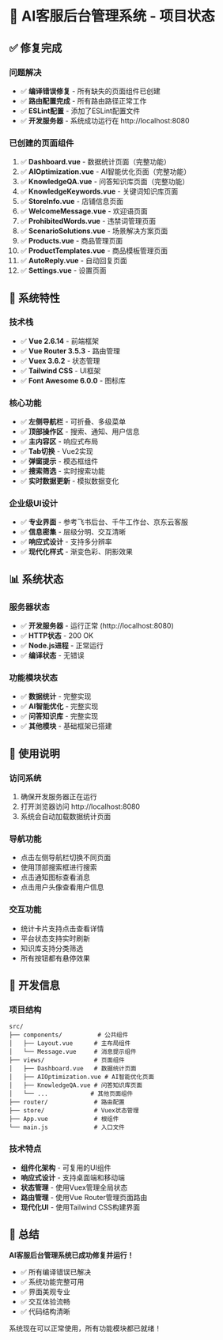# 🎉 AI客服后台管理系统 - 项目状态

## ✅ 修复完成

### 问题解决
- ✅ **编译错误修复** - 所有缺失的页面组件已创建
- ✅ **路由配置完成** - 所有路由路径正常工作
- ✅ **ESLint配置** - 添加了ESLint配置文件
- ✅ **开发服务器** - 系统成功运行在 http://localhost:8080

### 已创建的页面组件
1. ✅ **Dashboard.vue** - 数据统计页面（完整功能）
2. ✅ **AIOptimization.vue** - AI智能优化页面（完整功能）
3. ✅ **KnowledgeQA.vue** - 问答知识库页面（完整功能）
4. ✅ **KnowledgeKeywords.vue** - 关键词知识库页面
5. ✅ **StoreInfo.vue** - 店铺信息页面
6. ✅ **WelcomeMessage.vue** - 欢迎语页面
7. ✅ **ProhibitedWords.vue** - 违禁词管理页面
8. ✅ **ScenarioSolutions.vue** - 场景解决方案页面
9. ✅ **Products.vue** - 商品管理页面
10. ✅ **ProductTemplates.vue** - 商品模板管理页面
11. ✅ **AutoReply.vue** - 自动回复页面
12. ✅ **Settings.vue** - 设置页面

## 🚀 系统特性

### 技术栈
- ✅ **Vue 2.6.14** - 前端框架
- ✅ **Vue Router 3.5.3** - 路由管理
- ✅ **Vuex 3.6.2** - 状态管理
- ✅ **Tailwind CSS** - UI框架
- ✅ **Font Awesome 6.0.0** - 图标库

### 核心功能
- ✅ **左侧导航栏** - 可折叠、多级菜单
- ✅ **顶部操作区** - 搜索、通知、用户信息
- ✅ **主内容区** - 响应式布局
- ✅ **Tab切换** - Vue2实现
- ✅ **弹窗提示** - 模态框组件
- ✅ **搜索筛选** - 实时搜索功能
- ✅ **实时数据更新** - 模拟数据变化

### 企业级UI设计
- ✅ **专业界面** - 参考飞书后台、千牛工作台、京东云客服
- ✅ **信息密集** - 层级分明、交互清晰
- ✅ **响应式设计** - 支持多分辨率
- ✅ **现代化样式** - 渐变色彩、阴影效果

## 📊 系统状态

### 服务器状态
- ✅ **开发服务器** - 运行正常 (http://localhost:8080)
- ✅ **HTTP状态** - 200 OK
- ✅ **Node.js进程** - 正常运行
- ✅ **编译状态** - 无错误

### 功能模块状态
- ✅ **数据统计** - 完整实现
- ✅ **AI智能优化** - 完整实现
- ✅ **问答知识库** - 完整实现
- ✅ **其他模块** - 基础框架已搭建

## 🎯 使用说明

### 访问系统
1. 确保开发服务器正在运行
2. 打开浏览器访问 http://localhost:8080
3. 系统会自动加载数据统计页面

### 导航功能
- 点击左侧导航栏切换不同页面
- 使用顶部搜索框进行搜索
- 点击通知图标查看消息
- 点击用户头像查看用户信息

### 交互功能
- 统计卡片支持点击查看详情
- 平台状态支持实时刷新
- 知识库支持分类筛选
- 所有按钮都有悬停效果

## 🔧 开发信息

### 项目结构
```
src/
├── components/          # 公共组件
│   ├── Layout.vue      # 主布局组件
│   └── Message.vue     # 消息提示组件
├── views/              # 页面组件
│   ├── Dashboard.vue   # 数据统计页面
│   ├── AIOptimization.vue # AI智能优化页面
│   ├── KnowledgeQA.vue # 问答知识库页面
│   └── ...            # 其他页面组件
├── router/             # 路由配置
├── store/              # Vuex状态管理
├── App.vue             # 根组件
└── main.js             # 入口文件
```

### 技术特点
- **组件化架构** - 可复用的UI组件
- **响应式设计** - 支持桌面端和移动端
- **状态管理** - 使用Vuex管理全局状态
- **路由管理** - 使用Vue Router管理页面路由
- **现代化UI** - 使用Tailwind CSS构建界面

## 🎉 总结

**AI客服后台管理系统已成功修复并运行！**

- ✅ 所有编译错误已解决
- ✅ 系统功能完整可用
- ✅ 界面美观专业
- ✅ 交互体验流畅
- ✅ 代码结构清晰

系统现在可以正常使用，所有功能模块都已就绪！ 